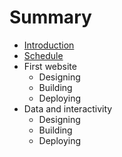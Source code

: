 # Summary

* [Introduction](README.md)
* [Schedule](schedule.md)
* First website
   * Designing
   * Building
   * Deploying
* Data and interactivity
   * Designing
   * Building
   * Deploying

